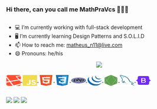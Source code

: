 ### Hi there, can you call me MathPraVcs 🤷‍♂👋

##

- 💻 I’m currently working with full-stack development
- 🖥 I’m currently learning Design Patterns and S.O.L.I.D
- 📫 How to reach me: matheus_n11@live.com
- 😄 Pronouns: he/his

<div align="center">
  <a href="https://github.com/mathpravcs">
 
  <img height="180em" src="https://github-readme-stats.vercel.app/api/top-langs/?username=mathpravcs&layout=compact&langs_count=7&theme=dark"/>
</div>
  
  <div style="display: inline_block"><br>
  <img align="center" alt="Math-Laravel" height="30" width="40" src="https://raw.githubusercontent.com/devicons/devicon/master/icons/laravel/laravel-plain.svg">
  <img align="center" alt="Math-Js" height="30" width="40" src="https://raw.githubusercontent.com/devicons/devicon/master/icons/javascript/javascript-plain.svg">
  <img align="center" alt="Math-HTML" height="30" width="40" src="https://raw.githubusercontent.com/devicons/devicon/master/icons/html5/html5-original.svg">
  <img align="center" alt="Math-CSS" height="30" width="40" src="https://raw.githubusercontent.com/devicons/devicon/master/icons/css3/css3-original.svg">
  <img align="center" alt="Math-Php" height="30" width="40" src="https://raw.githubusercontent.com/devicons/devicon/master/icons/php/php-original.svg">
   <img align="center" alt="Math-Jquery" height="30" width="40" src="https://raw.githubusercontent.com/devicons/devicon/master/icons/jquery/jquery-original.svg">
   <img align="center" alt="Math-Nodejsl" height="30" width="40" src="https://raw.githubusercontent.com/devicons/devicon/master/icons/nodejs/nodejs-plain.svg">
   <img align="center" alt="Math-Mysql" height="30" width="40" src="https://raw.githubusercontent.com/devicons/devicon/master/icons/mysql/mysql-plain.svg">
    <img align="center" alt="Math-Bootstrap" height="30" width="40" src="https://raw.githubusercontent.com/devicons/devicon/master/icons/bootstrap/bootstrap-plain.svg">
   
   
  
  </div>
  
  ##
  
  
  <div> 
  
  <a href="https://instagram.com/m_basilio10" target="_blank"><img src="https://img.shields.io/badge/-Instagram-%23E4405F?style=for-the-badge&logo=instagram&logoColor=white" target="_blank"></a>
 	 <a href = "mailto:matheus_n11@live.com"><img src="https://img.shields.io/badge/-Outlook-%23333?style=for-the-badge&logo=gmail&logoColor=white" target="_blank"></a>
  <a href="https://www.linkedin.com/in/matheus-basilio-23a691163" target="_blank"><img src="https://img.shields.io/badge/-LinkedIn-%230077B5?style=for-the-badge&logo=linkedin&logoColor=white" target="_blank"></a> 
 
 
 
</div>
  
